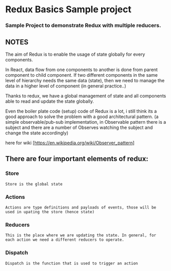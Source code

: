 # Redux Basics Sample project
### Sample Project to demonstrate Redux with multiple reducers. 

## NOTES

The aim of Redux is to enable the usage of state globally for every components.

In React, data flow from one components to another is done from parent component to child component.
If two different components in the same level of hierarchy needs the same data (state), then we need to manage the data 
in a higher level of component (in general practice..)

Thanks to redux, we have a global management of state and all components able to read and update the state globally.

Even the boiler plate code (setup) code of Redux is a lot, i still think its a good approach to solve the problem with a
good architectural pattern. (a simple observable/pub-sub implementation, in Observable pattern there is a subject 
and there are a number of Observes watching the subject and change the state accordingly)

here for wiki [https://en.wikipedia.org/wiki/Observer_pattern]

## There are four important elements of redux:


### Store
`Store is the global state`

### Actions
`Actions are type definitions and payloads of events, those will be used in upating the store (hence state)`

### Reducers
`This is the place where we are updating the state. In general, for each action we need a different reducers to operate.`

### Dispatch
`Dispatch is the function that is used to trigger an action`

 
